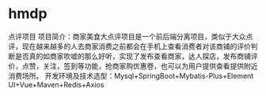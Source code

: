 # hmdp
点评项目
项目简介：商家美食大点评项目是一个前后端分离项目，类似于大众点评，现在越来越多的人去商家消费之前都会在手机上查看消费者对该商铺的评价判断是否真的如商家吹嘘的那么好听，实现了发布查看商家，达人探店，发布商铺评价，点赞，关注，签到等功能，抢商家购优惠卷，也可以为用户提供查看提供附近消费场所。
开发环境及技术选型：Mysql+SpringBoot+Mybatis-Plus+Element UI+Vue+Maven+Redis+Axios

